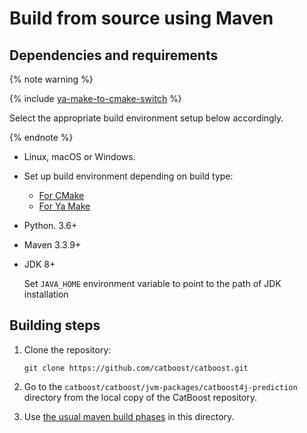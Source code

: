 # Build from source using Maven

## Dependencies and requirements

{% note warning %}

{% include [ya-make-to-cmake-switch](../_includes/work_src/reusage-installation/ya-make-to-cmake-switch.md) %}

Select the appropriate build environment setup below accordingly.

{% endnote %}

* Linux, macOS or Windows.

* Set up build environment depending on build type:
  - [For CMake](build-environment-setup-for-cmake.md)
  - [For Ya Make](build-environment-setup-for-ya-make.md)

* Python. 3.6+
* Maven 3.3.9+
* JDK 8+

  Set `JAVA_HOME` environment variable to point to the path of JDK installation

## Building steps

1. Clone the repository:

    ```
    git clone https://github.com/catboost/catboost.git
    ```

2. Go to the `catboost/catboost/jvm-packages/catboost4j-prediction` directory from the local copy of the CatBoost repository.
3. Use [the usual maven build phases](https://maven.apache.org/guides/introduction/introduction-to-the-lifecycle.html) in this directory.
